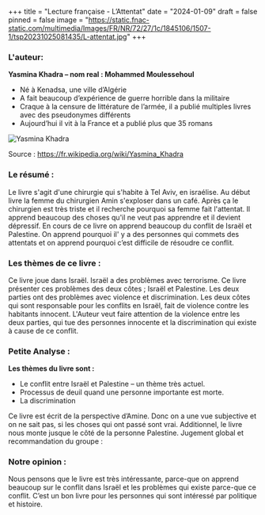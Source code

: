 +++
title = "Lecture française - L’Attentat"
date = "2024-01-09"
draft = false
pinned = false
image = "https://static.fnac-static.com/multimedia/Images/FR/NR/72/27/1c/1845106/1507-1/tsp20231025081435/L-attentat.jpg"
+++
### L'auteur:

**Yasmina Khadra – nom real : Mohammed Moulessehoul**

* Né à Kenadsa, une ville d’Algérie
* A fait beaucoup d’expérience de guerre horrible dans la militaire
* Craque à la censure de littérature de l’armée, il a publié multiples livres avec des pseudonymes différents 
* Aujourd’hui il vit à la France et a publié plus que 35 romans

![Yasmina Khadra](https://upload.wikimedia.org/wikipedia/commons/a/a2/Yasmina_Khadra_2014.jpg)

Source : <https://fr.wikipedia.org/wiki/Yasmina_Khadra>

### Le résumé :

Le livre s'agit d'une chirurgie qui s'habite à Tel Aviv, en israélise. Au début livre la femme du chirurgien Amin s'exploser dans un café. Après ça le chirurgien est très triste et il recherche pourquoi sa femme fait l'attentat. Il apprend beaucoup des choses qu'il ne veut pas apprendre et il devient dépressif. En cours de ce livre on apprend beaucoup du conflit de Israël et Palestine. On apprend pourquoi il' y a des personnes qui commets des attentats et on apprend pourquoi c’est difficile de résoudre ce conflit.

### Les thèmes de ce livre :

Ce livre joue dans Israël. Israël a des problèmes avec terrorisme. Ce livre présenter ces problèmes des deux côtes ; Israël et Palestine. Les deux parties ont des problèmes avec violence et discrimination. Les deux côtes qui sont responsable pour les conflits en Israël, fait de violence contre les habitants innocent. L'Auteur veut faire attention de la violence entre les deux parties, qui tue des personnes innocente et la discrimination qui existe à cause de ce conflit. 

### Petite Analyse :

**Les thèmes du livre sont :**

* Le conflit entre Israël et Palestine – un thème très actuel.
* Processus de deuil quand une personne importante est morte. 
* La discrimination

Ce livre est écrit de la perspective d’Amine. Donc on a une vue subjective et on ne sait pas, si les choses qui ont passé sont vrai. Additionnel, le livre nous monte jusque le côté de la personne Palestine. 
Jugement global et recommandation du groupe :

### Notre opinion :

Nous pensons que le livre est très intéressante, parce-que on apprend beaucoup sur le conflit dans Israël et les problèmes qui existe parce-que ce conflit. C’est un bon livre pour les personnes qui sont intéressé par politique et histoire.